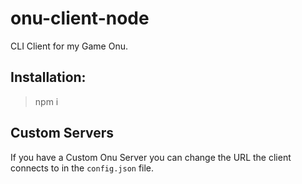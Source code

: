 # onu-client-node

CLI Client for my Game Onu.

## Installation:
> npm i


## Custom Servers
If you have a Custom Onu Server you can change the URL the client connects to in the `config.json` file.
